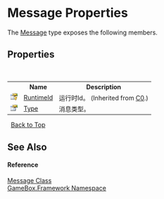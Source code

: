# Message Properties
 

The <a href="fbb77cf2-ca1a-d796-6639-bec63b9ccf94">Message</a> type exposes the following members.


## Properties
&nbsp;<table><tr><th></th><th>Name</th><th>Description</th></tr><tr><td>![Protected property](media/protproperty.gif "Protected property")</td><td><a href="35a6b71d-4892-8afd-9fca-637d1e3d06a8">RuntimeId</a></td><td>
运行时Id。
 (Inherited from <a href="2f732106-c1d3-cfc7-e9bd-96254f667f0a">C0</a>.)</td></tr><tr><td>![Public property](media/pubproperty.gif "Public property")</td><td><a href="14b73f5a-1c05-cb24-d85f-93cca23de2e5">Type</a></td><td>
消息类型。</td></tr></table>&nbsp;
<a href="#message-properties">Back to Top</a>

## See Also


#### Reference
<a href="fbb77cf2-ca1a-d796-6639-bec63b9ccf94">Message Class</a><br /><a href="a8957fe6-9cc0-3a6d-cd5c-a2a246efee1e">GameBox.Framework Namespace</a><br />